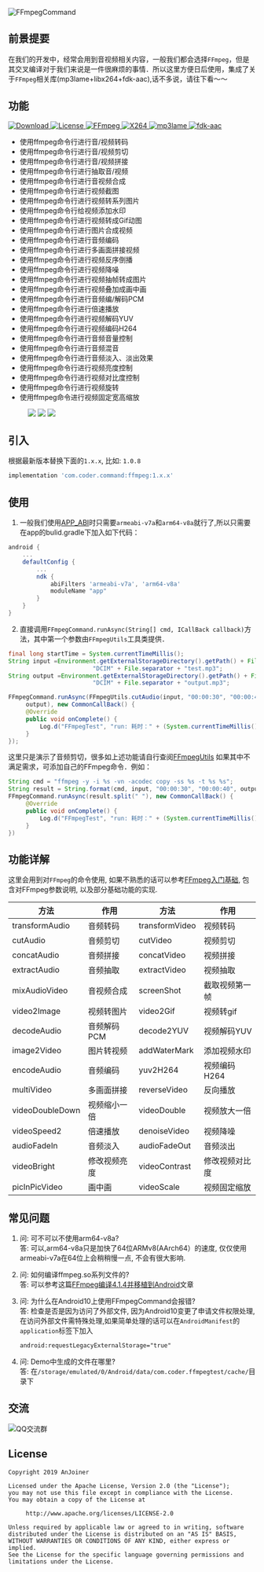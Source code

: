 
![FFmpegCommand](https://readdown.com/img/top/ffmpeg-command.jpg)


## 前景提要
在我们的开发中，经常会用到音视频相关内容，一般我们都会选择`FFmpeg`，但是其交叉编译对于我们来说是一件很麻烦的事情．所以这里方便日后使用，集成了关于`FFmpeg`相关库(mp3lame+libx264+fdk-aac),话不多说，请往下看～～

## 功能
[ ![Download](https://api.bintray.com/packages/sourfeng/repositories/ffmpeg/images/download.svg) ](https://bintray.com/sourfeng/repositories/ffmpeg/_latestVersion)[![License](https://img.shields.io/badge/license-Apache%202-success.svg)](https://www.apache.org/licenses/LICENSE-2.0)[ ![FFmpeg](https://img.shields.io/badge/FFmpeg-4.2.1-orange.svg)](https://ffmpeg.org/releases/ffmpeg-4.2.1.tar.bz2)[ ![X264](https://img.shields.io/badge/X264-20191217.2245-yellow.svg)](http://download.videolan.org/pub/videolan/x264/snapshots/x264-snapshot-20191217-2245-stable.tar.bz2)[ ![mp3lame](https://img.shields.io/badge/mp3lame-3.100-critical.svg)](https://sourceforge.net/projects/lame/files/latest/download)[ ![fdk-aac](https://img.shields.io/badge/fdkaac-2.0.1-ff69b4.svg)](https://downloads.sourceforge.net/opencore-amr/fdk-aac-2.0.1.tar.gz)

* 使用ffmpeg命令行进行音/视频转码
* 使用ffmpeg命令行进行音/视频剪切
* 使用ffmpeg命令行进行音/视频拼接
* 使用ffmpeg命令行进行抽取音/视频
* 使用ffmpeg命令行进行音视频合成
* 使用ffmpeg命令行进行视频截图
* 使用ffmpeg命令行进行视频转系列图片
* 使用ffmpeg命令行给视频添加水印
* 使用ffmpeg命令行进行视频转成Gif动图
* 使用ffmpeg命令行进行图片合成视频
* 使用ffmpeg命令行进行音频编码
* 使用ffmpeg命令行进行多画面拼接视频
* 使用ffmpeg命令行进行视频反序倒播
* 使用ffmpeg命令行进行视频降噪
* 使用ffmpeg命令行进行视频抽帧转成图片
* 使用ffmpeg命令行进行视频叠加成画中画
* 使用ffmpeg命令行进行音频编/解码PCM
* 使用ffmpeg命令行进行倍速播放
* 使用ffmpeg命令行进行视频解码YUV
* 使用ffmpeg命令行进行视频编码H264
* 使用ffmpeg命令行进行音频音量控制
* 使用ffmpeg命令行进行音频混音
* 使用ffmpeg命令行进行音频淡入、淡出效果
* 使用ffmpeg命令行进行视频亮度控制
* 使用ffmpeg命令行进行视频对比度控制
* 使用ffmpeg命令行进行视频旋转
* 使用ffmpeg命令进行视频固定宽高缩放

<figure class="third">
    <img src="images/ffmpeg-command-show1.jpg">
    <img src="images/ffmpeg-command-show2.jpg">
    <img src="images/ffmpeg-command-show3.jpg">
</figure>

## 引入

根据最新版本替换下面的`1.x.x`, 比如: `1.0.8`

```groovy
implementation 'com.coder.command:ffmpeg:1.x.x'
```

## 使用
1. 一般我们使用[APP_ABI](https://developer.android.com/ndk/guides/application_mk)时只需要`armeabi-v7a`和`arm64-v8a`就行了,所以只需要在app的bulid.gradle下加入如下代码：

```groovy
android {
    ...
    defaultConfig {
        ...
        ndk {
            abiFilters 'armeabi-v7a', 'arm64-v8a'
            moduleName "app"
        }
    }
}
```

2. 直接调用`FFmpegCommand.runAsync(String[] cmd, ICallBack callback)`方法，其中第一个参数由`FFmpegUtils`工具类提供．

```java
final long startTime = System.currentTimeMillis();
String input =Environment.getExternalStorageDirectory().getPath() + File.separator +
                        "DCIM" + File.separator + "test.mp3";
String output =Environment.getExternalStorageDirectory().getPath() + File.separator +
                        "DCIM" + File.separator + "output.mp3";

FFmpegCommand.runAsync(FFmpegUtils.cutAudio(input, "00:00:30", "00:00:40",
     output), new CommonCallBack() {
     @Override
     public void onComplete() {
         Log.d("FFmpegTest", "run: 耗时：" + (System.currentTimeMillis() - startTime));
     }
});

```
这里只是演示了音频剪切，很多如上述功能请自行查阅[FFmpegUtils](https://github.com/AnJoiner/FFmpegCommand/blob/master/ffmpeg/src/main/java/com/coder/ffmpeg/utils/FFmpegUtils.java)
如果其中不满足需求，可添加自己的FFmpeg命令．例如：

```java
String cmd = "ffmpeg -y -i %s -vn -acodec copy -ss %s -t %s %s";
String result = String.format(cmd, input, "00:00:30", "00:00:40", output);
FFmpegCommand.runAsync(result.split(" "), new CommonCallBack() {
     @Override
     public void onComplete() {
         Log.d("FFmpegTest", "run: 耗时：" + (System.currentTimeMillis() - startTime));
     }
})
```

## 功能详解

这里会用到对`FFmpeg`的命令使用, 如果不熟悉的话可以参考[FFmpeg入门基础](https://readdown.com/2019/12/20/ffmpeg-basic/), 包含对FFmpeg参数说明, 以及部分基础功能的实现.

|  方法  |                  作用               |  方法      |                  作用               |
|---------| ----------------------------------| --------- | -----------------------------------|
|transformAudio|        音频转码           |   transformVideo |视频转码|
|cutAudio|              音频剪切           |cutVideo|              视频剪切           |
|concatAudio|           音频拼接           |concatVideo|           视频拼接           |
|extractAudio|          音频抽取           |extractVideo|          视频抽取           |
|mixAudioVideo|         音视频合成          |screenShot|            截取视频第一帧      |
|video2Image|           视频转图片          |video2Gif|             视频转gif          |
|decodeAudio|           音频解码PCM        |decode2YUV|            视频解码YUV        |
|image2Video|           图片转视频         |addWaterMark|          添加视频水印        |
|encodeAudio|           音频编码           |yuv2H264|              视频编码H264       |
|multiVideo|            多画面拼接         |reverseVideo|          反向播放           |
|videoDoubleDown|       视频缩小一倍        |videoDouble|           视频放大一倍        |
|videoSpeed2|           倍速播放           |denoiseVideo|          视频降噪           |
|audioFadeIn|           音频淡入           |audioFadeOut|          音频淡出           |
|videoBright|           修改视频亮度        |videoContrast|         修改视频对比度      |
|picInPicVideo|         画中画             |videoScale|            视频固定缩放        |

## 常见问题

1. 问: 可不可以不使用arm64-v8a?     
   答: 可以,arm64-v8a只是加快了64位ARMv8(AArch64）的速度, 仅仅使用armeabi-v7a在64位上会稍稍慢一点, 不会有很大影响.

2. 问: 如何编译ffmpeg.so系列文件的?   
   答: 可以参考这篇[FFmpeg编译4.1.4并移植到Android](https://juejin.im/post/5d440504f265da03b6388ed2)文章
 
3. 问: 为什么在Android10上使用FFmpegCommand会报错?     
   答: 检查是否是因为访问了外部文件, 因为Android10变更了申请文件权限处理, 在访问外部文件需特殊处理,如果简单处理的话可以在`AndroidManifest`的`application`标签下加入
    ```xml
    android:requestLegacyExternalStorage="true"
    ```
    
4. 问: Demo中生成的文件在哪里?        
   答: 在`/storage/emulated/0/Android/data/com.coder.ffmpegtest/cache/`目录下

## 交流

![QQ交流群](/images/ffmpeg-qq.jpg)

## License
```
Copyright 2019 AnJoiner

Licensed under the Apache License, Version 2.0 (the "License");
you may not use this file except in compliance with the License.
You may obtain a copy of the License at

     http://www.apache.org/licenses/LICENSE-2.0

Unless required by applicable law or agreed to in writing, software
distributed under the License is distributed on an "AS IS" BASIS,
WITHOUT WARRANTIES OR CONDITIONS OF ANY KIND, either express or implied.
See the License for the specific language governing permissions and
limitations under the License.
```
